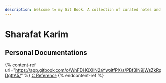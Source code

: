 ```yaml
---
description: Welcome to my Git Book. A collection of curated notes and references!
---
```


# Sharafat Karim

## Personal Documentations

{% content-ref url="https://app.gitbook.com/o/WnFDHQXIlN2aYwxitfPX/s/PBf3IN9jWsZkRqDgttA5/" %}
[C Reference](https://app.gitbook.com/o/WnFDHQXIlN2aYwxitfPX/s/PBf3IN9jWsZkRqDgttA5/)
{% endcontent-ref %}


